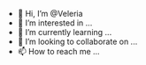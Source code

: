 - 👋 Hi, I’m @Veleria
- 👀 I’m interested in ...
- 🌱 I’m currently learning ...
- 💞️ I’m looking to collaborate on ...
- 📫 How to reach me ...

<!---
Veleria/Veleria is a ✨ special ✨ repository because its `README.md` (this file) appears on your GitHub profile.
You can click the Preview link to take a look at your changes.
--->
